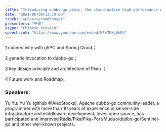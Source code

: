```yaml
---
title: "Introducing dubbo-go pixiu, the cloud-native high-performance gateway"
date: "2021-08-08T13:30:00"
track: "webserverandtomcat"
presenters: "于雨"
stype: "Chinese Session"
speechLink: "https://www.youtube.com/embed/WFv7MXjhkEU"
---
```

 1 connectivity with gRPC and Spring Cloud；

 2 generic invocation to dubbo-go；

 3 key design principle and architecture of Pixiu ；

 4 Future work and Roadmap。
 ### Speakers:
 Yu Yu: Yu Yu (github @AlexStocks), Apache dubbo-go community leader, a programmer with more than 10 years of experience in server-side infrastructure and middleware development, loves open source, has participated and improved Redis/Pika/Pika-Port/Muduo/dubbo-go/Sentinel-go and other well-known projects.
